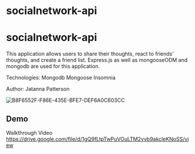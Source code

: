 # socialnetwork-api

# socialnetwork-api
This application allows users to share their thoughts, react to friends’ thoughts, and create a friend list.
Express.js as well as mongooseODM and mongodb are used for this application.

Technologies:
Mongodb
Mongoose
Insomnia

Author: Jatanna Patterson


![B8F6552F-F86E-435E-BFE7-DEF6A0C603CC](https://user-images.githubusercontent.com/108202344/212554977-1b16e4b9-05a9-4ca6-bb54-1ccf058fdc00.jpeg)


## Demo
Walkthrough Video https://drive.google.com/file/d/1gQ9fLtpTwPuVOuLTM2yvb9akcleKNoSS/view


